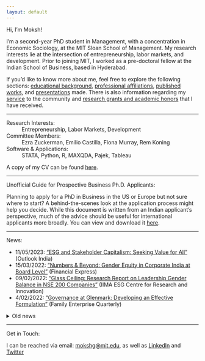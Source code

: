 ```yaml
---
layout: default
---
```


Hi, I’m Moksh!

I’m a second-year PhD student in Management, with a concentration in Economic Sociology, at the MIT Sloan School of Management. My research interests lie at the intersection of entrepreneurship, labor markets, and development. Prior to joining MIT, I worked as a pre-doctoral fellow at the Indian School of Business, based in Hyderabad.

If you’d like to know more about me, feel free to explore the following sections: [educational background](./education.md), [professional affiliations](./employment.md), [published works](./publications.md), and [presentations](./presentations.md) made. There is also information regarding my [service](./services.md) to the community and [research grants and academic honors](./financials.md) that I have received. 

* * *
<dl>
    <dt> Research Interests:</dt>
      <dd> Entrepreneurship, Labor Markets, Development </dd>
   <dt> Committee Members:</dt>
      <dd> Ezra Zuckerman, Emilio Castilla, Fiona Murray, Rem Koning </dd>
    <dt> Software & Applications:</dt>
      <dd> STATA, Python, R, MAXQDA, Pajek, Tableau </dd>
</dl>

A copy of my CV can be found [here](./cv_garg.pdf).

* * *

<dl>
   <dt>Unofficial Guide for Prospective Business Ph.D. Applicants:</dt>
</dl>

Planning to apply for a PhD in Business in the US or Europe but not sure where to start? A behind-the-scenes look at the application process might help you decide. While this document is written from an Indian applicant’s perspective, much of the advice should be useful for international applicants more broadly. You can view and download it [here](https://www.dropbox.com/scl/fi/hbd9z98uacqf4dvuamlyx/PhDGuide_Garg_Mahanti.pdf?rlkey=ouep4w3k3x9axvjdoe5fwup3k&st=qsni6wab&dl=0).

* * *

<dl>
   <dt> News:</dt>
</dl>

+ 11/05/2023: [“ESG and Stakeholder Capitalism: Seeking Value for All”](https://www.outlookindia.com/business/esg-and-stakeholder-capitalism-seeking-value-for-all-news-284879) (Outlook India)
+ 15/03/2022: [“Numbers & Beyond: Gender Equity in Corporate India at Board Level”](https://www.financialexpress.com/education-2/numbers-and-beyond-gender-equity-in-corporate-india-at-board-level/2458723/) (Financial Express)
+ 09/02/2022: [“Glass Ceiling: Research Report on Leadership Gender Balance in NSE 200 Companies”](http://vslir.iima.ac.in:8080/jspui/handle/11718/24912) (IIMA ESG Centre for Research and Innovation)
+ 4/02/2022: [“Governance at Glenmark: Developing an Effective Formulation”](https://www.isb.edu/en/research-thought-leadership/research-centres-institutes/thomas-schmidheiny-centre-for-family-enterprise/practice-outreach/family-enterprise-quarterly--issue-1.html) (Family Enterprise Quarterly)

<details>
<summary>Old news</summary>
<br>
<ul>
   <li>17/12/2021: <a href="https://forms.iimk.ac.in/research/wmc2021/docs/wmc21_conference_proceedings.pdf">“The Interplay between Corporate Sustainability and Organizational Willingness and Ability: Evidence from India”</a> (IIM World Management Conference 2022)</li>
</ul>
</details>

* * *

<dl>
   <dt> Get in Touch:</dt>
</dl>

I can be reached via email: mokshg@mit.edu, as well as [LinkedIn](https://www.linkedin.com/in/mokshgarg/) and [Twitter](https://twitter.com/moksh_grg)

